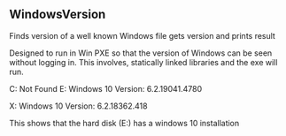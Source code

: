 ## WindowsVersion

Finds version of a well known Windows file gets version and prints result

Designed to run in Win PXE so that the version of Windows can be seen without logging in. This involves, statically linked libraries and the exe will run.



C: Not Found
E: Windows 10 Version: 6.2.19041.4780 

X: Windows 10 Version: 6.2.18362.418 

This shows that the hard disk (E:) has a windows 10 installation
